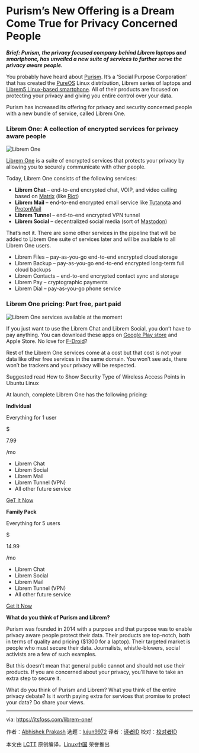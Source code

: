 [#]: collector: (lujun9972)
[#]: translator: ( )
[#]: reviewer: ( )
[#]: publisher: ( )
[#]: url: ( )
[#]: subject: (Purism’s New Offering is a Dream Come True for Privacy Concerned People)
[#]: via: (https://itsfoss.com/librem-one/)
[#]: author: (Abhishek Prakash https://itsfoss.com/author/abhishek/)

Purism’s New Offering is a Dream Come True for Privacy Concerned People
======

_**Brief: Purism, the privacy focused company behind Librem laptops and smartphone, has unveiled a new suite of services to further serve the privacy aware people.**_

You probably have heard about [Purism][1]. It’s a ‘Social Purpose Corporation’ that has created the [PureOS][2] Linux distribution, Librem series of laptops and [Librem5 Linux-based smartphone][3]. All of their products are focused on protecting your privacy and giving you entire control over your data.

Purism has increased its offering for privacy and security concerned people with a new bundle of service, called Librem One.

### Librem One: A collection of encrypted services for privacy aware people

![Librem One][4]

[Librem One][5] is a suite of encrypted services that protects your privacy by allowing you to securely communicate with other people.

Today, Librem One consists of the following services:

  * **Librem Chat** – end-to-end encrypted chat, VOIP, and video calling based on [Matrix][6] (like [Riot][7])
  * **Librem Mail** – end-to-end encrypted email service like [Tutanota][8] and [ProtonMail][9]
  * **Librem Tunnel** – end-to-end encrypted VPN tunnel
  * **Librem Social** – decentralized social media (sort of [Mastodon][10])



That’s not it. There are some other services in the pipeline that will be added to Librem One suite of services later and will be available to all Librem One users.

  * Librem Files – pay-as-you-go end-to-end encrypted cloud storage
  * Librem Backup – pay-as-you-go end-to-end encrypted long-term full cloud backups
  * Librem Contacts – end-to-end encrypted contact sync and storage
  * Librem Pay – cryptographic payments
  * Librem Dial – pay-as-you-go phone service



### Librem One pricing: Part free, part paid

![Librem One services available at the moment][11]

If you just want to use the Librem Chat and Librem Social, you don’t have to pay anything. You can download these apps on [Google Play store][12] and Apple Store. No love for [F-Droid][13]?

Rest of the Librem One services come at a cost but that cost is not your data like other free services in the same domain. You won’t see ads, there won’t be trackers and your privacy will be respected.

[][14]

Suggested read How to Show Security Type of Wireless Access Points in Ubuntu Linux

At launch, complete Librem One has the following pricing:

**Individual**

Everything for 1 user

$

7.99

/mo

  * Librem Chat
  * Librem Social
  * Librem Mail
  * Librem Tunnel (VPN)
  * All other future service



[GeT It Now][5]

**Family Pack**

Everything for 5 users

$

14.99

/mo

  * Librem Chat
  * Librem Social
  * Librem Mail
  * Librem Tunnel (VPN)
  * All other future service



[Get It Now][5]

**What do you think of Purism and Librem?**

Purism was founded in 2014 with a purpose and that purpose was to enable privacy aware people protect their data. Their products are top-notch, both in terms of quality and pricing ($1300 for a laptop). Their targeted market is people who must secure their data. Journalists, whistle-blowers, social activists are a few of such examples.

But this doesn’t mean that general public cannot and should not use their products. If you are concerned about your privacy, you’ll have to take an extra step to secure it.

What do you think of Purism and Librem? What you think of the entire privacy debate? Is it worth paying extra for services that promise to protect your data? Do share your views.

--------------------------------------------------------------------------------

via: https://itsfoss.com/librem-one/

作者：[Abhishek Prakash][a]
选题：[lujun9972][b]
译者：[译者ID](https://github.com/译者ID)
校对：[校对者ID](https://github.com/校对者ID)

本文由 [LCTT](https://github.com/LCTT/TranslateProject) 原创编译，[Linux中国](https://linux.cn/) 荣誉推出

[a]: https://itsfoss.com/author/abhishek/
[b]: https://github.com/lujun9972
[1]: https://puri.sm/
[2]: https://www.pureos.net/
[3]: https://itsfoss.com/librem-linux-phone/
[4]: https://itsfoss.com/wp-content/uploads/2019/05/Librem-One-800x450.jpg
[5]: https://librem.one/
[6]: https://matrix.org/
[7]: https://itsfoss.com/riot-desktop/
[8]: https://itsfoss.com/tutanota-review/
[9]: https://itsfoss.com/protonmail/
[10]: https://itsfoss.com/mastodon-open-source-alternative-twitter/
[11]: https://itsfoss.com/wp-content/uploads/2019/05/librem-services.jpg
[12]: https://play.google.com/store/apps/developer?id=Purism+SPC
[13]: https://f-droid.org/en/
[14]: https://itsfoss.com/show-security-of-wireless-access-points-ubuntu/

